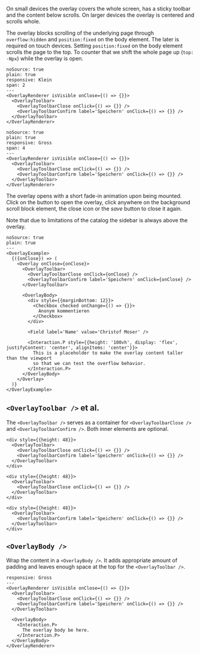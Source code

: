 On small devices the overlay covers the whole screen, has a sticky toolbar and the content below scrolls. On larger devices the overlay is centered and scrolls whole.

The overlay blocks scrolling of the underlying page through `overflow:hidden` and `position:fixed` on the body element. The later is required on touch devices. Setting `position:fixed` on the body element scrolls the page to the top. To counter that we shift the whole page up (`top: -Npx`) while the overlay is open.

```react
noSource: true
plain: true
responsive: Klein
span: 2
---
<OverlayRenderer isVisible onClose={() => {}}>
  <OverlayToolbar>
    <OverlayToolbarClose onClick={() => {}} />
    <OverlayToolbarConfirm label='Speichern' onClick={() => {}} />
  </OverlayToolbar>
</OverlayRenderer>
```
```react
noSource: true
plain: true
responsive: Gross
span: 4
---
<OverlayRenderer isVisible onClose={() => {}}>
  <OverlayToolbar>
    <OverlayToolbarClose onClick={() => {}} />
    <OverlayToolbarConfirm label='Speichern' onClick={() => {}} />
  </OverlayToolbar>
</OverlayRenderer>
```

The overlay opens with a short fade-in animation upon being mounted. Click on the button to open the overlay, click anywhere on the background scroll block element, the close icon or the *save* button to close it again.

Note that due to limitations of the catalog the sidebar is always above the overlay.

```react
noSource: true
plain: true
---
<OverlayExample>
  {({onClose}) => (
    <Overlay onClose={onClose}>
      <OverlayToolbar>
        <OverlayToolbarClose onClick={onClose} />
        <OverlayToolbarConfirm label='Speichern' onClick={onClose} />
      </OverlayToolbar>

      <OverlayBody>
        <div style={{marginBottom: 12}}>
          <Checkbox checked onChange={() => {}}>
            Anonym kommentieren
          </Checkbox>
        </div>

        <Field label='Name' value='Christof Moser' />

        <Interaction.P style={{height: '100vh', display: 'flex', justifyContent: 'center', alignItems: 'center'}}>
          This is a placeholder to make the overlay content taller than the viewport
          so that we can test the overflow behavior.
        </Interaction.P>
      </OverlayBody>
    </Overlay>
  )}
</OverlayExample>
```

## `<OverlayToolbar />` et al.

The `<OverlayToolbar />` serves as a container for `<OverlayToolbarClose />` and `<OverlayToolbarConfirm />`. Both inner elements are optional.

```react|noSource,plain,frame,span-2
<div style={{height: 48}}>
  <OverlayToolbar>
    <OverlayToolbarClose onClick={() => {}} />
    <OverlayToolbarConfirm label='Speichern' onClick={() => {}} />
  </OverlayToolbar>
</div>
```
```react|noSource,plain,frame,span-2
<div style={{height: 48}}>
  <OverlayToolbar>
    <OverlayToolbarClose onClick={() => {}} />
  </OverlayToolbar>
</div>
```
```react|noSource,plain,frame,span-2
<div style={{height: 48}}>
  <OverlayToolbar>
    <OverlayToolbarConfirm label='Speichern' onClick={() => {}} />
  </OverlayToolbar>
</div>
```

## `<OverlayBody />`

Wrap the content in a `<OverlayBody />`. It adds appropriate amount of padding and leaves enough space at the top for the `<OverlayToolbar />`.

```react
responsive: Gross
---
<OverlayRenderer isVisible onClose={() => {}}>
  <OverlayToolbar>
    <OverlayToolbarClose onClick={() => {}} />
    <OverlayToolbarConfirm label='Speichern' onClick={() => {}} />
  </OverlayToolbar>

  <OverlayBody>
    <Interaction.P>
      The overlay body be here.
    </Interaction.P>
  </OverlayBody>
</OverlayRenderer>
```
